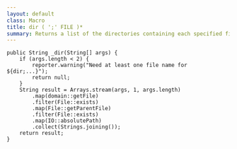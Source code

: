```yaml
---
layout: default
class: Macro
title: dir ( ';' FILE )*
summary: Returns a list of the directories containing each specified file
---
```


    public String _dir(String[] args) {
        if (args.length < 2) {
            reporter.warning("Need at least one file name for ${dir;...}");
            return null;
        }
        String result = Arrays.stream(args, 1, args.length)
            .map(domain::getFile)
            .filter(File::exists)
            .map(File::getParentFile)
            .filter(File::exists)
            .map(IO::absolutePath)
            .collect(Strings.joining());
        return result;
    }
